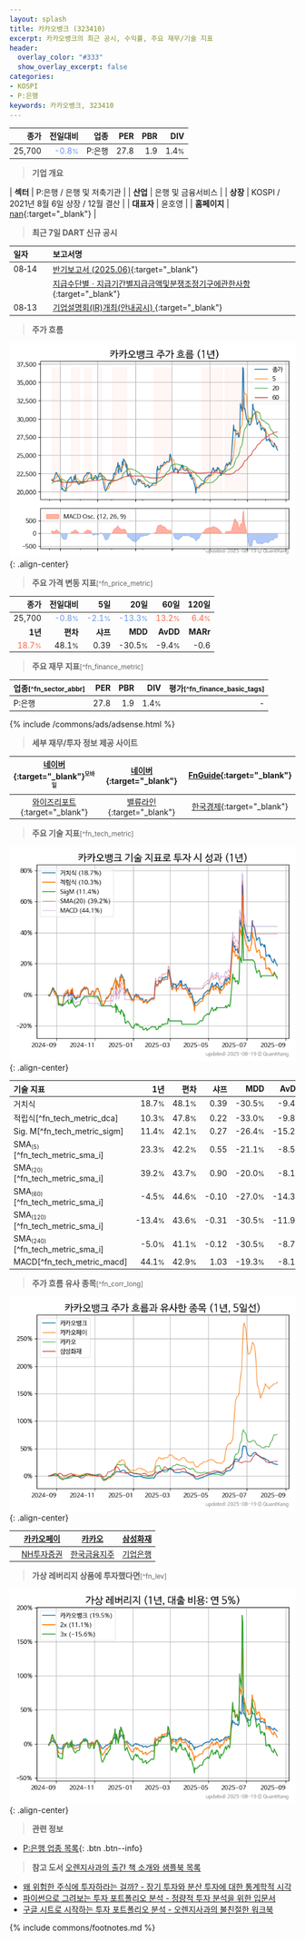 ```yaml
---
layout: splash
title: 카카오뱅크 (323410)
excerpt: 카카오뱅크의 최근 공시, 수익률, 주요 재무/기술 지표
header:
  overlay_color: "#333"
  show_overlay_excerpt: false
categories:
- KOSPI
- P:은행
keywords: 카카오뱅크, 323410
---
```


| **종가** | **전일대비** | **업종** | **PER** | **PBR** | **DIV** |
| -------: | -----------: | -------: | ------: | ------: | ------: |
| 25,700 | <span style="color: cornflowerblue">-0.8<small>%</small></span> | P:은행 | 27.8 | 1.9 | 1.4<small>%</small> |

<!-- more -->


> **기업 개요**<a id="company"></a>

| <span style="white-space:nowrap;">**섹터**</span> | P:은행 / 은행 및 저축기관 |
| <span style="white-space:nowrap;">**산업**</span> | 은행 및 금융서비스 |
| <span style="white-space:nowrap;">**상장**</span> | KOSPI / 2021년 8월 6일 상장 / 12월 결산 |
| <span style="white-space:nowrap;">**대표자**</span> | 윤호영 |
| <span style="white-space:nowrap;">**홈페이지**</span> | [nan](nan){:target="_blank"} |


> **최근 7일 DART 신규 공시**<a id="dart"></a>

| **일자** |      | **보고서명** |
| :------- | :--- | :----------- |
| 08&#x2011;14 | | [반기보고서 (2025.06)](https://dart.fss.or.kr/dsaf001/main.do?rcpNo=20250814003580){:target="_blank"} |
|  | | [지급수단별ㆍ지급기간별지급금액및분쟁조정기구에관한사항](https://dart.fss.or.kr/dsaf001/main.do?rcpNo=20250814000082){:target="_blank"} |
| 08&#x2011;13 | | [기업설명회(IR)개최(안내공시)              ](https://dart.fss.or.kr/dsaf001/main.do?rcpNo=20250813800587){:target="_blank"} |


> **주가 흐름**<a id="price"></a>

![323410](/stock/images/323410.png){: .align-center}


> **주요 가격 변동 지표**<small>[^fn_price_metric]</small>

| **종가** | **전일대비** | **5일** | **20일** | **60일** | **120일** |
| -------: | -----------: | ------: | -------: | -------: | --------: |
| 25,700 | <span style="color: cornflowerblue">-0.8<small>%</small></span> | <span style="color: cornflowerblue">-2.1<small>%</small></span> | <span style="color: cornflowerblue">-13.3<small>%</small></span> | <span style="color: tomato">13.2<small>%</small></span> | <span style="color: tomato">6.4<small>%</small></span> |
| **1년** | **편차** | **샤프** | **MDD** | **AvDD** | **MARr** |
| <span style="color: tomato">18.7<small>%</small></span> | 48.1<small>%</small> | 0.39 | -30.5<small>%</small> | -9.4<small>%</small> | -0.6 |


> **주요 재무 지표**<small>[^fn_finance_metric]</small>

| **업종**<small>[^fn_sector_abbr]</small> | **PER** | **PBR** | **DIV** | **평가**<small>[^fn_finance_basic_tags]</small> |
| :--------------------------------------- | ------: | ------: | ------: | ----------------------------------------------: |
| P:은행 | 27.8 | 1.9 | 1.4<small>%</small> | - |



{% include /commons/ads/adsense.html %}

> **세부 재무/투자 정보 제공 사이트**

| [네이버](https://m.stock.naver.com/domestic/stock/323410/finance/summary){:target="_blank"}<sup><small>모바일</small></sup> | [네이버](https://finance.naver.com/item/coinfo.naver?code=323410){:target="_blank"} | [FnGuide](https://comp.fnguide.com/SVO2/ASP/SVD_Invest.asp?gicode=A323410&MenuYn=Y){:target="_blank"} |
| :---: | :---: | :---: |
| [와이즈리포트](https://comp.wisereport.co.kr/company/c1040001.aspx?cmp_cd=323410){:target="_blank"} | [밸류라인](https://www.valueline.co.kr/finance/summary/323410){:target="_blank"} | [한국경제](https://markets.hankyung.com/stock/323410/financial-summary){:target="_blank"} |


> **주요 기술 지표**<small>[^fn_tech_metric]</small>


![323410](/stock/images/323410_tech.png){: .align-center}

| **기술 지표** | **1년** | **편차** | **샤프** | **MDD** | **AvDD** |
| :------------ | ------: | -----------: | -------: | ------: | -------: |
| 거치식 | 18.7<small>%</small> | 48.1<small>%</small> | 0.39 | -30.5<small>%</small> | -9.4<small>%</small> |
| 적립식[^fn_tech_metric_dca] | 10.3<small>%</small> | 47.8<small>%</small> | 0.22 | -33.0<small>%</small> | -9.8<small>%</small> |
| Sig. M[^fn_tech_metric_sigm] | 11.4<small>%</small> | 42.1<small>%</small> | 0.27 | -26.4<small>%</small> | -15.2<small>%</small> |
| SMA<small><sub>(5)</sub></small>[^fn_tech_metric_sma_i] | 23.3<small>%</small> | 42.2<small>%</small> | 0.55 | -21.1<small>%</small> | -8.5<small>%</small> |
| SMA<small><sub>(20)</sub></small>[^fn_tech_metric_sma_i] | 39.2<small>%</small> | 43.7<small>%</small> | 0.90 | -20.0<small>%</small> | -8.1<small>%</small> |
| SMA<small><sub>(60)</sub></small>[^fn_tech_metric_sma_i] | -4.5<small>%</small> | 44.6<small>%</small> | -0.10 | -27.0<small>%</small> | -14.3<small>%</small> |
| SMA<small><sub>(120)</sub></small>[^fn_tech_metric_sma_i] | -13.4<small>%</small> | 43.6<small>%</small> | -0.31 | -30.5<small>%</small> | -11.9<small>%</small> |
| SMA<small><sub>(240)</sub></small>[^fn_tech_metric_sma_i] | -5.0<small>%</small> | 41.1<small>%</small> | -0.12 | -30.5<small>%</small> | -8.7<small>%</small> |
| MACD[^fn_tech_metric_macd] | 44.1<small>%</small> | 42.9<small>%</small> | 1.03 | -19.3<small>%</small> | -8.1<small>%</small> |


> **주가 흐름 유사 종목**<a id="corr"></a><small>[^fn_corr_long]</small>

![323410](/stock/images/323410_corr.png){: .align-center}

|       | [카카오페이](/377300/) | [카카오](/035720/) | [삼성화재](/000810/) |
| :---: | :------------------------------------: | :------------------------------------: | :------------------------------------: |
|       | [NH투자증권](/005940/) | [한국금융지주](/071050/) | [기업은행](/024110/) |


> **가상 레버리지 상품에 투자했다면**<a id="2x"></a><small>[^fn_lev]</small>

![323410](/stock/images/323410_2x.png){: .align-center}


> **관련 정보**

- [P:은행 업종 목록](/stats/sector/kospi_업종_은행_종목/){: .btn .btn--info}

> **참고 도서** [오렌지사과의 출간 책 소개와 샘플북 목록](https://kongdori.tistory.com/691)

- [왜 위험한 주식에 투자하라는 걸까? - 장기 투자와 분산 투자에 대한 통계학적 시각](https://kongdori.tistory.com/421)
- [파이썬으로 그려보는 투자 포트폴리오 분석  - 정량적 투자 분석을 위한 입문서](https://kongdori.tistory.com/643)
- [구글 시트로 시작하는 투자 포트폴리오 분석 - 오렌지사과의 불친절한 워크북](https://kongdori.tistory.com/449)


{% include commons/footnotes.md %}